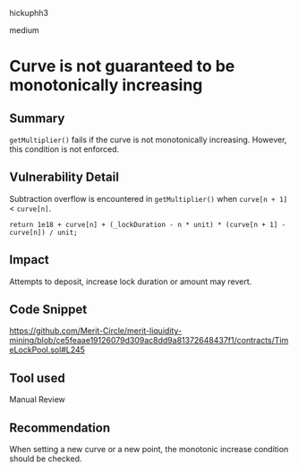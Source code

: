 hickuphh3

medium

# Curve is not guaranteed to be monotonically increasing

## Summary
`getMultiplier()` fails if the curve is not monotonically increasing. However, this condition is not enforced.

## Vulnerability Detail
Subtraction overflow is encountered in `getMultiplier()` when `curve[n + 1]` < `curve[n]`.

```solidity
return 1e18 + curve[n] + (_lockDuration - n * unit) * (curve[n + 1] - curve[n]) / unit;
```

## Impact
Attempts to deposit, increase lock duration or amount may revert.

## Code Snippet
https://github.com/Merit-Circle/merit-liquidity-mining/blob/ce5feaae19126079d309ac8dd9a81372648437f1/contracts/TimeLockPool.sol#L245

## Tool used
Manual Review

## Recommendation
When setting a new curve or a new point, the monotonic increase condition should be checked.
